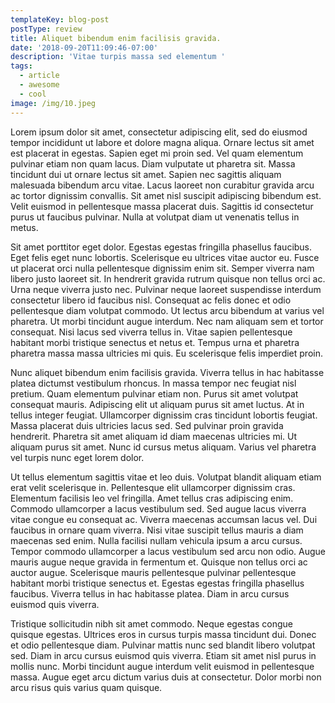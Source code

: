```yaml
---
templateKey: blog-post
postType: review
title: Aliquet bibendum enim facilisis gravida.
date: '2018-09-20T11:09:46-07:00'
description: 'Vitae turpis massa sed elementum '
tags:
  - article
  - awesome
  - cool
image: /img/10.jpeg
---
```

Lorem ipsum dolor sit amet, consectetur adipiscing elit, sed do eiusmod tempor incididunt ut labore et dolore magna aliqua. Ornare lectus sit amet est placerat in egestas. Sapien eget mi proin sed. Vel quam elementum pulvinar etiam non quam lacus. Diam vulputate ut pharetra sit. Massa tincidunt dui ut ornare lectus sit amet. Sapien nec sagittis aliquam malesuada bibendum arcu vitae. Lacus laoreet non curabitur gravida arcu ac tortor dignissim convallis. Sit amet nisl suscipit adipiscing bibendum est. Velit euismod in pellentesque massa placerat duis. Sagittis id consectetur purus ut faucibus pulvinar. Nulla at volutpat diam ut venenatis tellus in metus.



Sit amet porttitor eget dolor. Egestas egestas fringilla phasellus faucibus. Eget felis eget nunc lobortis. Scelerisque eu ultrices vitae auctor eu. Fusce ut placerat orci nulla pellentesque dignissim enim sit. Semper viverra nam libero justo laoreet sit. In hendrerit gravida rutrum quisque non tellus orci ac. Urna neque viverra justo nec. Pulvinar neque laoreet suspendisse interdum consectetur libero id faucibus nisl. Consequat ac felis donec et odio pellentesque diam volutpat commodo. Ut lectus arcu bibendum at varius vel pharetra. Ut morbi tincidunt augue interdum. Nec nam aliquam sem et tortor consequat. Nisi lacus sed viverra tellus in. Vitae sapien pellentesque habitant morbi tristique senectus et netus et. Tempus urna et pharetra pharetra massa massa ultricies mi quis. Eu scelerisque felis imperdiet proin.



Nunc aliquet bibendum enim facilisis gravida. Viverra tellus in hac habitasse platea dictumst vestibulum rhoncus. In massa tempor nec feugiat nisl pretium. Quam elementum pulvinar etiam non. Purus sit amet volutpat consequat mauris. Adipiscing elit ut aliquam purus sit amet luctus. At in tellus integer feugiat. Ullamcorper dignissim cras tincidunt lobortis feugiat. Massa placerat duis ultricies lacus sed. Sed pulvinar proin gravida hendrerit. Pharetra sit amet aliquam id diam maecenas ultricies mi. Ut aliquam purus sit amet. Nunc id cursus metus aliquam. Varius vel pharetra vel turpis nunc eget lorem dolor.



Ut tellus elementum sagittis vitae et leo duis. Volutpat blandit aliquam etiam erat velit scelerisque in. Pellentesque elit ullamcorper dignissim cras. Elementum facilisis leo vel fringilla. Amet tellus cras adipiscing enim. Commodo ullamcorper a lacus vestibulum sed. Sed augue lacus viverra vitae congue eu consequat ac. Viverra maecenas accumsan lacus vel. Dui faucibus in ornare quam viverra. Nisi vitae suscipit tellus mauris a diam maecenas sed enim. Nulla facilisi nullam vehicula ipsum a arcu cursus. Tempor commodo ullamcorper a lacus vestibulum sed arcu non odio. Augue mauris augue neque gravida in fermentum et. Quisque non tellus orci ac auctor augue. Scelerisque mauris pellentesque pulvinar pellentesque habitant morbi tristique senectus et. Egestas egestas fringilla phasellus faucibus. Viverra tellus in hac habitasse platea. Diam in arcu cursus euismod quis viverra.



Tristique sollicitudin nibh sit amet commodo. Neque egestas congue quisque egestas. Ultrices eros in cursus turpis massa tincidunt dui. Donec et odio pellentesque diam. Pulvinar mattis nunc sed blandit libero volutpat sed. Diam in arcu cursus euismod quis viverra. Etiam sit amet nisl purus in mollis nunc. Morbi tincidunt augue interdum velit euismod in pellentesque massa. Augue eget arcu dictum varius duis at consectetur. Dolor morbi non arcu risus quis varius quam quisque.
